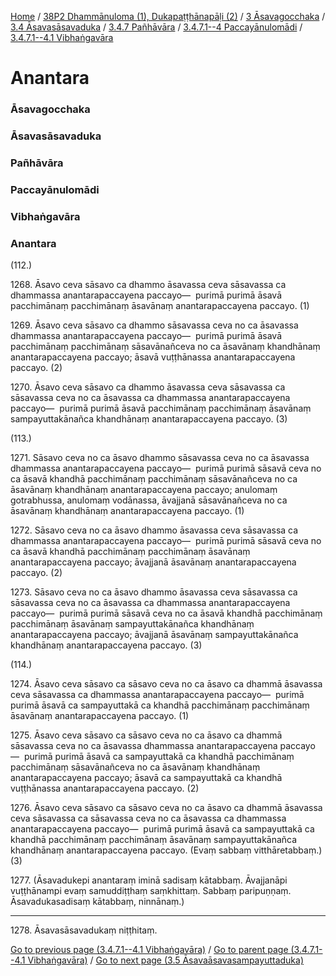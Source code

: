
[Home](/) / [38P2 Dhammānuloma (1), Dukapaṭṭhānapāḷi (2)](../../../../../../38P2.md) / [3 Āsavagocchaka](../../../../../3.md) / [3.4 Āsavasāsavaduka](../../../../3.4.md) / [3.4.7 Pañhāvāra](../../../3.4.7.md) / [3.4.7.1--4 Paccayānulomādi](../../3.4.7.1--4.md) / [3.4.7.1--4.1 Vibhaṅgavāra](../3.4.7.1--4.1.md)

# Anantara

### Āsavagocchaka

### Āsavasāsavaduka

### Pañhāvāra

### Paccayānulomādi

### Vibhaṅgavāra

### Anantara

(112.)

1268\. Āsavo ceva sāsavo ca dhammo āsavassa ceva sāsavassa ca dhammassa anantarapaccayena paccayo—  purimā purimā āsavā pacchimānaṃ pacchimānaṃ āsavānaṃ anantarapaccayena paccayo. (1)

1269\. Āsavo ceva sāsavo ca dhammo sāsavassa ceva no ca āsavassa dhammassa anantarapaccayena paccayo—  purimā purimā āsavā pacchimānaṃ pacchimānaṃ sāsavānañceva no ca āsavānaṃ khandhānaṃ anantarapaccayena paccayo; āsavā vuṭṭhānassa anantarapaccayena paccayo. (2)

1270\. Āsavo ceva sāsavo ca dhammo āsavassa ceva sāsavassa ca sāsavassa ceva no ca āsavassa ca dhammassa anantarapaccayena paccayo—  purimā purimā āsavā pacchimānaṃ pacchimānaṃ āsavānaṃ sampayuttakānañca khandhānaṃ anantarapaccayena paccayo. (3)

(113.)

1271\. Sāsavo ceva no ca āsavo dhammo sāsavassa ceva no ca āsavassa dhammassa anantarapaccayena paccayo—  purimā purimā sāsavā ceva no ca āsavā khandhā pacchimānaṃ pacchimānaṃ sāsavānañceva no ca āsavānaṃ khandhānaṃ anantarapaccayena paccayo; anulomaṃ gotrabhussa, anulomaṃ vodānassa, āvajjanā sāsavānañceva no ca āsavānaṃ khandhānaṃ anantarapaccayena paccayo. (1)

1272\. Sāsavo ceva no ca āsavo dhammo āsavassa ceva sāsavassa ca dhammassa anantarapaccayena paccayo—  purimā purimā sāsavā ceva no ca āsavā khandhā pacchimānaṃ pacchimānaṃ āsavānaṃ anantarapaccayena paccayo; āvajjanā āsavānaṃ anantarapaccayena paccayo. (2)

1273\. Sāsavo ceva no ca āsavo dhammo āsavassa ceva sāsavassa ca sāsavassa ceva no ca āsavassa ca dhammassa anantarapaccayena paccayo—  purimā purimā sāsavā ceva no ca āsavā khandhā pacchimānaṃ pacchimānaṃ āsavānaṃ sampayuttakānañca khandhānaṃ anantarapaccayena paccayo; āvajjanā āsavānaṃ sampayuttakānañca khandhānaṃ anantarapaccayena paccayo. (3)

(114.)

1274\. Āsavo ceva sāsavo ca sāsavo ceva no ca āsavo ca dhammā āsavassa ceva sāsavassa ca dhammassa anantarapaccayena paccayo—  purimā purimā āsavā ca sampayuttakā ca khandhā pacchimānaṃ pacchimānaṃ āsavānaṃ anantarapaccayena paccayo. (1)

1275\. Āsavo ceva sāsavo ca sāsavo ceva no ca āsavo ca dhammā sāsavassa ceva no ca āsavassa dhammassa anantarapaccayena paccayo—  purimā purimā āsavā ca sampayuttakā ca khandhā pacchimānaṃ pacchimānaṃ sāsavānañceva no ca āsavānaṃ khandhānaṃ anantarapaccayena paccayo; āsavā ca sampayuttakā ca khandhā vuṭṭhānassa anantarapaccayena paccayo. (2)

1276\. Āsavo ceva sāsavo ca sāsavo ceva no ca āsavo ca dhammā āsavassa ceva sāsavassa ca sāsavassa ceva no ca āsavassa ca dhammassa anantarapaccayena paccayo—  purimā purimā āsavā ca sampayuttakā ca khandhā pacchimānaṃ pacchimānaṃ āsavānaṃ sampayuttakānañca khandhānaṃ anantarapaccayena paccayo. (Evaṃ sabbaṃ vitthāretabbaṃ.) (3)

1277\. (Āsavadukepi anantaraṃ iminā sadisaṃ kātabbaṃ. Āvajjanāpi vuṭṭhānampi evaṃ samuddiṭṭhaṃ saṃkhittaṃ. Sabbaṃ paripuṇṇaṃ. Āsavadukasadisaṃ kātabbaṃ, ninnānaṃ.)

---

1278\. Āsavasāsavadukaṃ niṭṭhitaṃ.



[Go to previous page (3.4.7.1--4.1 Vibhaṅgavāra)](../3.4.7.1--4.1.md) / [Go to parent page (3.4.7.1--4.1 Vibhaṅgavāra)](../3.4.7.1--4.1.md) / [Go to next page (3.5 Āsavaāsavasampayuttaduka)](../../../../3.5.md)


